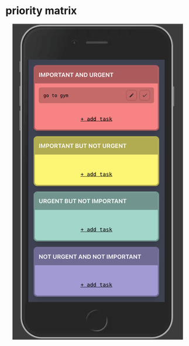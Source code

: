# priority matrix

<p align="center">
    <img alt="Priority matrix preview" height="863" src=".github/app-preview.png" title="Priority matrix preview" width="466" />
</p>
